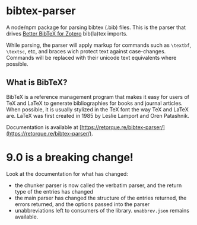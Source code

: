 # bibtex-parser

A node/npm package for parsing bibtex (.bib) files. This is the parser that drives [Better BibTeX for Zotero](https://retorque.re/zotero-better-bibtex/) bib(la)tex imports.

While parsing, the parser will apply markup for commands such as `\textbf`, `\textsc`, etc, and braces wich protect text against case-changes. Commands will be replaced with their unicode text equivalents where possible.

## What is BibTeX?

BibTeX is a reference management program that makes it easy for users of TeX and LaTeX to generate bibliographies for books and journal articles. When possible, it is usually stylized in the TeX font the way TeX and LaTeX are. LaTeX was first created in 1985 by Leslie Lamport and Oren Patashnik.

Documentation is available at [https://retorque.re/bibtex-parser/](https://retorque.re/bibtex-parser/).

# 9.0 is a breaking change!

Look at the documentation for what has changed:

* the chunker parser is now called the verbatim parser, and the return type of the entries has changed
* the main parser has changed the structure of the entries returned, the errors returned, and the options passed into the parser
* unabbreviations left to consumers of the library. `unabbrev.json` remains available.
